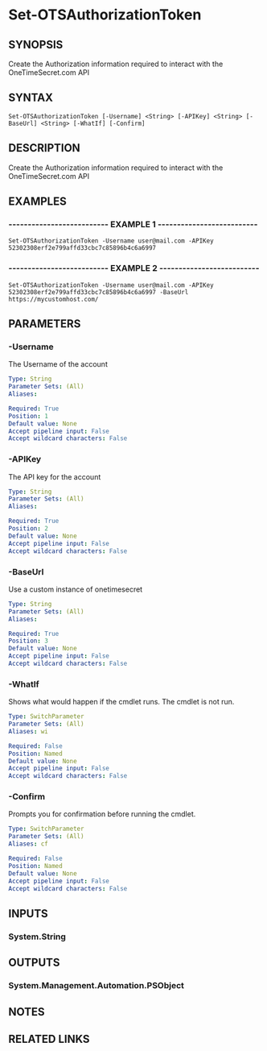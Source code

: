 # Set-OTSAuthorizationToken

## SYNOPSIS
Create the Authorization information required to interact with the OneTimeSecret.com API

## SYNTAX

```
Set-OTSAuthorizationToken [-Username] <String> [-APIKey] <String> [-BaseUrl] <String> [-WhatIf] [-Confirm]
```

## DESCRIPTION
Create the Authorization information required to interact with the OneTimeSecret.com API

## EXAMPLES

### -------------------------- EXAMPLE 1 --------------------------
```
Set-OTSAuthorizationToken -Username user@mail.com -APIKey 52302308erf2e799affd33cbc7c85896b4c6a6997
```

### -------------------------- EXAMPLE 2 --------------------------
```
Set-OTSAuthorizationToken -Username user@mail.com -APIKey 52302308erf2e799affd33cbc7c85896b4c6a6997 -BaseUrl https://mycustomhost.com/
```

## PARAMETERS

### -Username
The Username of the account

```yaml
Type: String
Parameter Sets: (All)
Aliases: 

Required: True
Position: 1
Default value: None
Accept pipeline input: False
Accept wildcard characters: False
```

### -APIKey
The API key for the account

```yaml
Type: String
Parameter Sets: (All)
Aliases: 

Required: True
Position: 2
Default value: None
Accept pipeline input: False
Accept wildcard characters: False
```

### -BaseUrl
Use a custom instance of onetimesecret

```yaml
Type: String
Parameter Sets: (All)
Aliases: 

Required: True
Position: 3
Default value: None
Accept pipeline input: False
Accept wildcard characters: False
```

### -WhatIf
Shows what would happen if the cmdlet runs.
The cmdlet is not run.

```yaml
Type: SwitchParameter
Parameter Sets: (All)
Aliases: wi

Required: False
Position: Named
Default value: None
Accept pipeline input: False
Accept wildcard characters: False
```

### -Confirm
Prompts you for confirmation before running the cmdlet.

```yaml
Type: SwitchParameter
Parameter Sets: (All)
Aliases: cf

Required: False
Position: Named
Default value: None
Accept pipeline input: False
Accept wildcard characters: False
```

## INPUTS

### System.String

## OUTPUTS

### System.Management.Automation.PSObject

## NOTES

## RELATED LINKS


